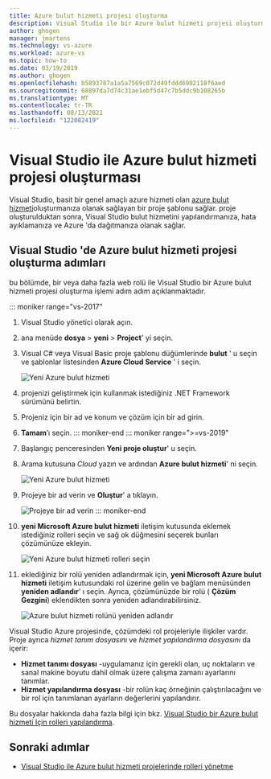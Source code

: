 ```yaml
---
title: Azure bulut hizmeti projesi oluşturma
description: Visual Studio ile bir Azure bulut hizmeti projesi oluşturmayı öğrenin
author: ghogen
manager: jmartens
ms.technology: vs-azure
ms.workload: azure-vs
ms.topic: how-to
ms.date: 03/19/2019
ms.author: ghogen
ms.openlocfilehash: b5893787a1a5a7569c072d49fddd6902118f6aed
ms.sourcegitcommit: 68897da7d74c31ae1ebf5d47c7b5ddc9b108265b
ms.translationtype: MT
ms.contentlocale: tr-TR
ms.lasthandoff: 08/13/2021
ms.locfileid: "122082419"
---
```

# <a name="create-an-azure-cloud-service-project-with-visual-studio"></a>Visual Studio ile Azure bulut hizmeti projesi oluşturması

Visual Studio, basit bir genel amaçlı azure hizmeti olan [azure bulut hizmeti](/azure/cloud-services/cloud-services-choose-me)oluşturmanıza olanak sağlayan bir proje şablonu sağlar. proje oluşturulduktan sonra, Visual Studio bulut hizmetini yapılandırmanıza, hata ayıklamanıza ve Azure 'da dağıtmanıza olanak sağlar.

## <a name="steps-to-create-an-azure-cloud-service-project-in-visual-studio"></a>Visual Studio 'de Azure bulut hizmeti projesi oluşturma adımları
bu bölümde, bir veya daha fazla web rolü ile Visual Studio bir Azure bulut hizmeti projesi oluşturma işlemi adım adım açıklanmaktadır.

::: moniker range="vs-2017"
1. Visual Studio yönetici olarak açın.

1. ana menüde **dosya** > **yeni** > **Project**' yi seçin.

1. Visual C# veya Visual Basic proje şablonu düğümlerinde **bulut** ' u seçin ve şablonlar listesinden **Azure Cloud Service** ' i seçin.

    ![Yeni Azure bulut hizmeti](./media/vs-azure-tools-azure-project-create/new-project-wizard-for-cloud-service.png)

1. projenizi geliştirmek için kullanmak istediğiniz .NET Framework sürümünü belirtin.

1. Projeniz için bir ad ve konum ve çözüm için bir ad girin.

1. **Tamam**’ı seçin.
::: moniker-end
::: moniker range=">=vs-2019"
1. Başlangıç penceresinden **Yeni proje oluştur**' u seçin.

1. Arama kutusuna *Cloud* yazın ve ardından **Azure bulut hizmeti**' ni seçin.

   ![Yeni Azure bulut hizmeti](./media/vs-azure-tools-azure-project-create/vs-2019/new-project-cloud-service.png)

1. Projeye bir ad verin ve **Oluştur**' a tıklayın.

   ![Projeye bir ad verin](./media/vs-azure-tools-azure-project-create/vs-2019/new-project-cloud-service-2.png)
::: moniker-end

1. **yeni Microsoft Azure bulut hizmeti** iletişim kutusunda eklemek istediğiniz rolleri seçin ve sağ ok düğmesini seçerek bunları çözümünüze ekleyin.

    ![Yeni Azure bulut hizmeti rolleri seçin](./media/vs-azure-tools-azure-project-create/new-cloud-service.png)

1. eklediğiniz bir rolü yeniden adlandırmak için, **yeni Microsoft Azure bulut hizmeti** iletişim kutusundaki rol üzerine gelin ve bağlam menüsünden **yeniden adlandır**' ı seçin. Ayrıca, çözümünüzde bir rolü ( **Çözüm Gezgini**) eklendikten sonra yeniden adlandırabilirsiniz.

    ![Azure bulut hizmeti rolünü yeniden adlandır](./media/vs-azure-tools-azure-project-create/new-cloud-service-rename.png)

Visual Studio Azure projesinde, çözümdeki rol projeleriyle ilişkiler vardır. Proje ayrıca *hizmet tanım dosyasını* ve *hizmet yapılandırma dosyasını* da içerir:

- **Hizmet tanımı dosyası** -uygulamanız için gerekli olan, uç noktaların ve sanal makine boyutu dahil olmak üzere çalışma zamanı ayarlarını tanımlar.
- **Hizmet yapılandırma dosyası** -bir rolün kaç örneğinin çalıştırılacağını ve bir rol için tanımlanan ayarların değerlerini yapılandırır.

Bu dosyalar hakkında daha fazla bilgi için bkz. [Visual Studio bir Azure bulut hizmeti Için rolleri yapılandırma](vs-azure-tools-configure-roles-for-cloud-service.md).

## <a name="next-steps"></a>Sonraki adımlar
- [Visual Studio ile Azure bulut hizmeti projelerinde rolleri yönetme](./vs-azure-tools-cloud-service-project-managing-roles.md)
